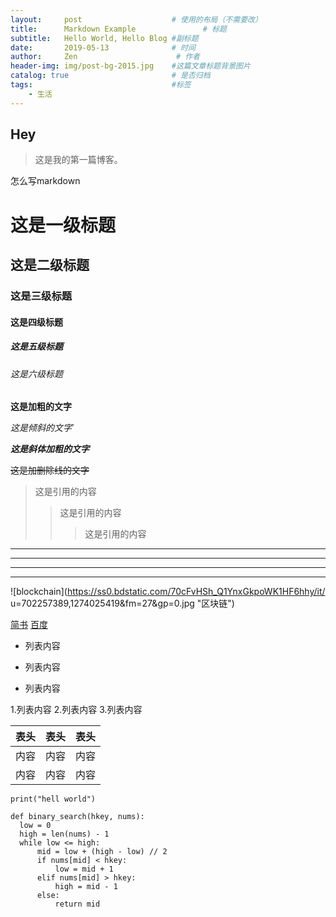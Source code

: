 ```yaml
---
layout:     post                    # 使用的布局（不需要改）
title:      Markdown Example               # 标题 
subtitle:   Hello World, Hello Blog #副标题
date:       2019-05-13              # 时间
author:     Zen                      # 作者
header-img: img/post-bg-2015.jpg    #这篇文章标题背景图片
catalog: true                       # 是否归档
tags:                               #标签
    - 生活
---
```


## Hey
>这是我的第一篇博客。

怎么写markdown
# 这是一级标题
## 这是二级标题
### 这是三级标题
#### 这是四级标题
##### 这是五级标题
###### 这是六级标题
**这是加粗的文字**

*这是倾斜的文字*`

***这是斜体加粗的文字***

~~这是加删除线的文字~~
>这是引用的内容
>>这是引用的内容
>>>这是引用的内容

---
----
***
*****

![blockchain](https://ss0.bdstatic.com/70cFvHSh_Q1YnxGkpoWK1HF6hhy/it/
u=702257389,1274025419&fm=27&gp=0.jpg "区块链")

[简书](http://jianshu.com)
[百度](http://baidu.com)

- 列表内容
+ 列表内容
* 列表内容

1.列表内容
2.列表内容
3.列表内容

表头|表头|表头
---|:--:|---:
内容|内容|内容
内容|内容|内容

 `print("hell world")`

 ```
 def binary_search(hkey, nums):
   low = 0
   high = len(nums) - 1
   while low <= high:
       mid = low + (high - low) // 2
       if nums[mid] < hkey:
           low = mid + 1
       elif nums[mid] > hkey:
           high = mid - 1
       else:
           return mid
```
